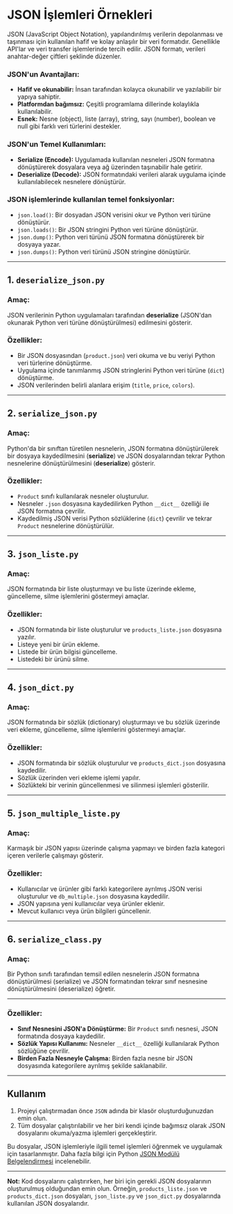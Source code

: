# JSON İşlemleri Örnekleri  

JSON (JavaScript Object Notation), yapılandırılmış verilerin depolanması ve taşınması için kullanılan hafif ve kolay anlaşılır bir veri formatıdır. Genellikle API'lar ve veri transfer işlemlerinde tercih edilir. JSON formatı, verileri anahtar-değer çiftleri şeklinde düzenler.

### **JSON'un Avantajları:**

- **Hafif ve okunabilir:** İnsan tarafından kolayca okunabilir ve yazılabilir bir yapıya sahiptir.
- **Platformdan bağımsız:** Çeşitli programlama dillerinde kolaylıkla kullanılabilir.
- **Esnek:** Nesne (object), liste (array), string, sayı (number), boolean ve null gibi farklı veri türlerini destekler.

### **JSON'un Temel Kullanımları:**

- **Serialize (Encode):** Uygulamada kullanılan nesneleri JSON formatına dönüştürerek dosyalara veya ağ üzerinden taşınabilir hale getirir.
- **Deserialize (Decode):** JSON formatındaki verileri alarak uygulama içinde kullanılabilecek nesnelere dönüştürür. 

### JSON işlemlerinde kullanılan temel fonksiyonlar:  
- `json.load()`: Bir dosyadan JSON verisini okur ve Python veri türüne dönüştürür.  
- `json.loads()`: Bir JSON stringini Python veri türüne dönüştürür.  
- `json.dump()`: Python veri türünü JSON formatına dönüştürerek bir dosyaya yazar.  
- `json.dumps()`: Python veri türünü JSON stringine dönüştürür.  

--- 

## 1. `deserialize_json.py`  
### Amaç:  
JSON verilerinin Python uygulamaları tarafından **deserialize** (JSON'dan okunarak Python veri türüne dönüştürülmesi) edilmesini gösterir.  

### Özellikler:  
- Bir JSON dosyasından (`product.json`) veri okuma ve bu veriyi Python veri türlerine dönüştürme.  
- Uygulama içinde tanımlanmış JSON stringlerini Python veri türüne (`dict`) dönüştürme.  
- JSON verilerinden belirli alanlara erişim (`title`, `price`, `colors`).  

---

## 2. `serialize_json.py`  
### Amaç:  
Python'da bir sınıftan türetilen nesnelerin, JSON formatına dönüştürülerek bir dosyaya kaydedilmesini (**serialize**) ve JSON dosyalarından tekrar Python nesnelerine dönüştürülmesini (**deserialize**) gösterir.  

### Özellikler:  
- `Product` sınıfı kullanılarak nesneler oluşturulur.  
- Nesneler `.json` dosyasına kaydedilirken Python `__dict__` özelliği ile JSON formatına çevrilir.  
- Kaydedilmiş JSON verisi Python sözlüklerine (`dict`) çevrilir ve tekrar `Product` nesnelerine dönüştürülür.  

---

## 3. `json_liste.py`  
### Amaç:  
JSON formatında bir liste oluşturmayı ve bu liste üzerinde ekleme, güncelleme, silme işlemlerini göstermeyi amaçlar.  

### Özellikler:  
- JSON formatında bir liste oluşturulur ve `products_liste.json` dosyasına yazılır.  
- Listeye yeni bir ürün ekleme.  
- Listede bir ürün bilgisi güncelleme.  
- Listedeki bir ürünü silme.  

---

## 4. `json_dict.py`  
### Amaç:  
JSON formatında bir sözlük (dictionary) oluşturmayı ve bu sözlük üzerinde veri ekleme, güncelleme, silme işlemlerini göstermeyi amaçlar.  

### Özellikler:  
- JSON formatında bir sözlük oluşturulur ve `products_dict.json` dosyasına kaydedilir.  
- Sözlük üzerinden veri ekleme işlemi yapılır.  
- Sözlükteki bir verinin güncellenmesi ve silinmesi işlemleri gösterilir.  

---

## 5. `json_multiple_liste.py`  
### Amaç:  
Karmaşık bir JSON yapısı üzerinde çalışma yapmayı ve birden fazla kategori içeren verilerle çalışmayı gösterir.  

### Özellikler:  
- Kullanıcılar ve ürünler gibi farklı kategorilere ayrılmış JSON verisi oluşturulur ve `db_multiple.json` dosyasına kaydedilir.  
- JSON yapısına yeni kullanıcılar veya ürünler eklenir.  
- Mevcut kullanıcı veya ürün bilgileri güncellenir.  

---

## 6. `serialize_class.py`  
### Amaç:  
Bir Python sınıfı tarafından temsil edilen nesnelerin JSON formatına dönüştürülmesi (serialize) ve JSON formatından tekrar sınıf nesnesine dönüştürülmesini (deserialize) öğretir.  

---

### Özellikler:  
- **Sınıf Nesnesini JSON'a Dönüştürme:** Bir `Product` sınıfı nesnesi, JSON formatında dosyaya kaydedilir.  
- **Sözlük Yapısı Kullanımı:** Nesneler `__dict__` özelliği kullanılarak Python sözlüğüne çevrilir.  
- **Birden Fazla Nesneyle Çalışma:** Birden fazla nesne bir JSON dosyasında kategorilere ayrılmış şekilde saklanabilir.  
---


## Kullanım  
1. Projeyi çalıştırmadan önce `JSON` adında bir klasör oluşturduğunuzdan emin olun.  
2. Tüm dosyalar çalıştırılabilir ve her biri kendi içinde bağımsız olarak JSON dosyalarını okuma/yazma işlemleri gerçekleştirir.  

Bu dosyalar, JSON işlemleriyle ilgili temel işlemleri öğrenmek ve uygulamak için tasarlanmıştır. Daha fazla bilgi için Python [JSON Modülü Belgelendirmesi](https://docs.python.org/3/library/json.html) incelenebilir.  

---  
**Not:** Kod dosyalarını çalıştırırken, her biri için gerekli JSON dosyalarının oluşturulmuş olduğundan emin olun. Örneğin, `products_liste.json` ve `products_dict.json` dosyaları, `json_liste.py` ve `json_dict.py` dosyalarında kullanılan JSON dosyalarıdır.
